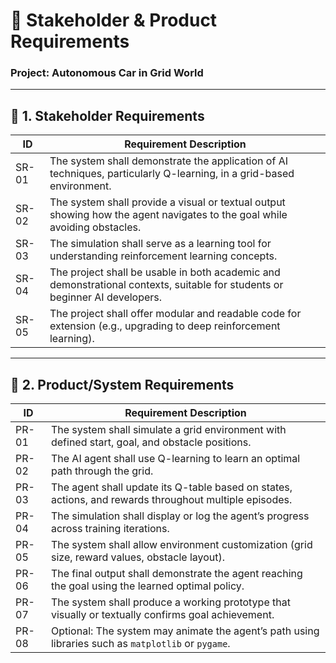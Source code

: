 
# 📄 Stakeholder & Product Requirements  
### Project: Autonomous Car in Grid World

---

## 🔹 1. Stakeholder Requirements

| ID     | Requirement Description |
|--------|--------------------------|
| SR-01  | The system shall demonstrate the application of AI techniques, particularly Q-learning, in a grid-based environment. |
| SR-02  | The system shall provide a visual or textual output showing how the agent navigates to the goal while avoiding obstacles. |
| SR-03  | The simulation shall serve as a learning tool for understanding reinforcement learning concepts. |
| SR-04  | The project shall be usable in both academic and demonstrational contexts, suitable for students or beginner AI developers. |
| SR-05  | The project shall offer modular and readable code for extension (e.g., upgrading to deep reinforcement learning). |

---

## 🔹 2. Product/System Requirements

| ID     | Requirement Description |
|--------|--------------------------|
| PR-01  | The system shall simulate a grid environment with defined start, goal, and obstacle positions. |
| PR-02  | The AI agent shall use Q-learning to learn an optimal path through the grid. |
| PR-03  | The agent shall update its Q-table based on states, actions, and rewards throughout multiple episodes. |
| PR-04  | The simulation shall display or log the agent’s progress across training iterations. |
| PR-05  | The system shall allow environment customization (grid size, reward values, obstacle layout). |
| PR-06  | The final output shall demonstrate the agent reaching the goal using the learned optimal policy. |
| PR-07  | The system shall produce a working prototype that visually or textually confirms goal achievement. |
| PR-08  | Optional: The system may animate the agent’s path using libraries such as `matplotlib` or `pygame`. |
